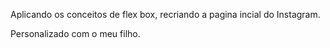 Aplicando os conceitos de flex box, recriando a pagina incial do Instagram.

Personalizado com o meu filho.